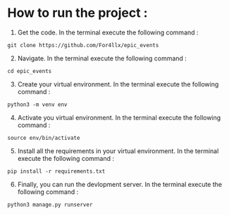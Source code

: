# How to run the project :
1. Get the code. In the terminal execute the following command :
```
git clone https://github.com/For4llx/epic_events
```
2. Navigate. In the terminal execute the following command :
```
cd epic_events
```
3. Create your virtual environment. In the terminal execute the following command :
```
python3 -m venv env
```
4. Activate you virtual environment. In the terminal execute the following command :
```
source env/bin/activate
```
5. Install all the requirements in your virtual environment. In the terminal execute the following command :
```
pip install -r requirements.txt
```
6. Finally, you can run the devlopment server. In the terminal execute the following command :
```
python3 manage.py runserver
```
